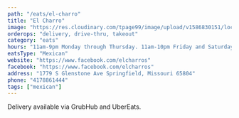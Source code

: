 ```yaml
---
path: "/eats/el-charro"
title: "El Charro"
image: "https://res.cloudinary.com/tpage99/image/upload/v1586830151/local417eats/local417eatslogo.png"
orderops: "delivery, drive-thru, takeout"
category: "eats"
hours: "11am-9pm Monday through Thursday. 11am-10pm Friday and Saturday. 11am-8:30pm Sunday"
eatsType: "Mexican"
website: "https://www.facebook.com/elcharros"
facebook: "https://www.facebook.com/elcharros"
address: "1779 S Glenstone Ave Springfield, Missouri 65804"
phone: "4178861444"
tags: ["mexican"]
---
```


Delivery available via GrubHub and UberEats.
